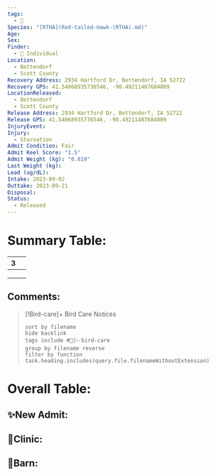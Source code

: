 ```yaml
---
tags:
  - 🦅
Species: "[RTHA](Red-tailed-Hawk-(RTHA).md)"
Age: 
Sex: 
Finder:
  - 🧑 Individual
Location:
  - Bettendorf
  - Scott County
Recovery Address: 2934 Hartford Dr, Bettendorf, IA 52722
Recovery GPS: 41.54068935736546, -90.49211487684809
LocationReleased:
  - Bettendorf
  - Scott County
Release Address: 2934 Hartford Dr, Bettendorf, IA 52722
Release GPS: 41.54068935736546, -90.49211487684809
InjuryEvent: 
Injury:
  - Starvation
Admit Condition: Fair
Admit Keel Score: "1.5"
Admit Weight (kg): "0.819"
Last Weight (kg): 
Lead (ug/dL): 
Intake: 2023-09-02
Outtake: 2023-09-21
Disposal: 
Status:
  - Released
---
```


# Summary Table:

<div><table class="dataview table-view-table"><thead class="table-view-thead"><tr class="table-view-tr-header"><th class="table-view-th"><span></span><span class="dataview small-text">3</span></th><th class="table-view-th"><span></span></th></tr></thead><tbody class="table-view-tbody"><tr><td><span></span></td><td><span></span></td></tr><tr><td><span></span></td><td><span></span></td></tr><tr><td><span></span></td><td><span></span></td></tr></tbody></table></div>

## Comments:

> [!Bird-care]+ Bird Care Notices
>   ```tasks 
>   sort by filename
>   hide backlink
>   tags include #🦅🩺-bird-care 
>   group by filename reverse
>   filter by function task.heading.includes(query.file.filenameWithoutExtension)
>   ```

# Overall Table:

## ✨New Admit:



## 🏥Clinic:



## 🏡Barn:


